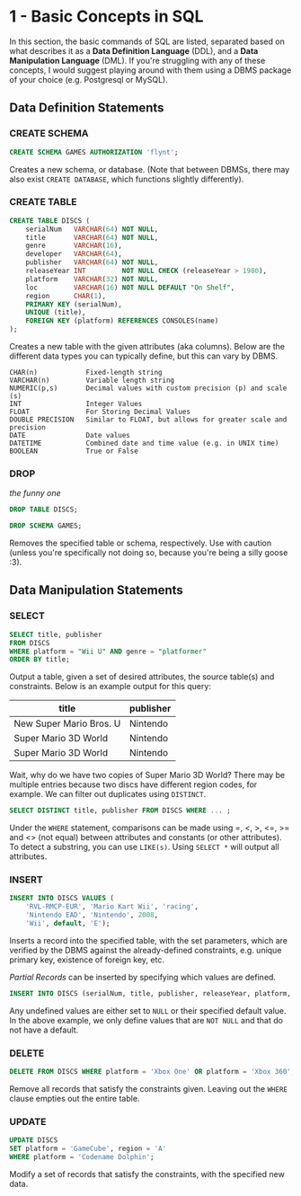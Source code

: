 # 1 - Basic Concepts in SQL

In this section, the basic commands of SQL are listed, separated based on what describes it as a **Data Definition Language** (DDL), and a **Data Manipulation Language** (DML). If you're struggling with any of these concepts, I would suggest playing around with them using a DBMS package of your choice (e.g. Postgresql or MySQL).

## Data Definition Statements

### CREATE SCHEMA

```sql
CREATE SCHEMA GAMES AUTHORIZATION 'flynt';
```

Creates a new schema, or database. (Note that between DBMSs, there may also exist `CREATE DATABASE`, which functions slightly differently).

### CREATE TABLE

```sql
CREATE TABLE DISCS (
    serialNum   VARCHAR(64) NOT NULL,
    title       VARCHAR(64) NOT NULL,
    genre       VARCHAR(16),
    developer   VARCHAR(64),
    publisher   VARCHAR(64) NOT NULL,
    releaseYear INT         NOT NULL CHECK (releaseYear > 1980),
    platform    VARCHAR(32) NOT NULL,
    loc         VARCHAR(16) NOT NULL DEFAULT "On Shelf",
    region      CHAR(1),
    PRIMARY KEY (serialNum),
    UNIQUE (title),
    FOREIGN KEY (platform) REFERENCES CONSOLES(name)
);
```

Creates a new table with the given attributes (aka columns). Below are the different data types you can typically define, but this can vary by DBMS.

```
CHAR(n)            Fixed-length string
VARCHAR(n)         Variable length string
NUMERIC(p,s)       Decimal values with custom precision (p) and scale (s)
INT                Integer Values
FLOAT              For Storing Decimal Values
DOUBLE PRECISION   Similar to FLOAT, but allows for greater scale and precision
DATE               Date values
DATETIME           Combined date and time value (e.g. in UNIX time)
BOOLEAN            True or False
```

### DROP

*the funny one*

```sql
DROP TABLE DISCS;
```

```sql
DROP SCHEMA GAMES;
```

Removes the specified table or schema, respectively. Use with caution (unless you're specifically not doing so, because you're being a silly goose :3).

## Data Manipulation Statements

### SELECT

```sql
SELECT title, publisher
FROM DISCS
WHERE platform = "Wii U" AND genre = "platformer"
ORDER BY title;
```

Output a table, given a set of desired attributes, the source table(s) and constraints. Below is an example output for this query:

|title                  |publisher|
|-----------------------|---------|
|New Super Mario Bros. U|Nintendo |
|Super Mario 3D World   |Nintendo |
|Super Mario 3D World   |Nintendo |

Wait, why do we have two copies of Super Mario 3D World? There may be multiple entries because two discs have different region codes, for example. We can filter out duplicates using `DISTINCT`.

```sql
SELECT DISTINCT title, publisher FROM DISCS WHERE ... ;
```

Under the `WHERE` statement, comparisons can be made using =, <, >, <=, >= and <> (not equal) between attributes and constants (or other attributes). To detect a substring, you can use `LIKE(s)`. Using `SELECT *` will output all attributes.

### INSERT

```sql
INSERT INTO DISCS VALUES (
    'RVL-RMCP-EUR', 'Mario Kart Wii', 'racing',
    'Nintendo EAD', 'Nintendo', 2008,
    'Wii', default, 'E');
```

Inserts a record into the specified table, with the set parameters, which are verified by the DBMS against the already-defined constraints, e.g. unique primary key, existence of foreign key, etc.

*Partial Records* can be inserted by specifying which values are defined.

```sql
INSERT INTO DISCS (serialNum, title, publisher, releaseYear, platform, loc) ... ;
```

Any undefined values are either set to `NULL` or their specified default value. In the above example, we only define values that are `NOT NULL` and that do not have a default.

### DELETE

```sql
DELETE FROM DISCS WHERE platform = 'Xbox One' OR platform = 'Xbox 360';
```

Remove all records that satisfy the constraints given. Leaving out the `WHERE` clause empties out the entire table.

### UPDATE

```sql
UPDATE DISCS
SET platform = 'GameCube', region = 'A'
WHERE platform = 'Codename Dolphin';
```

Modify a set of records that satisfy the constraints, with the specified new data.